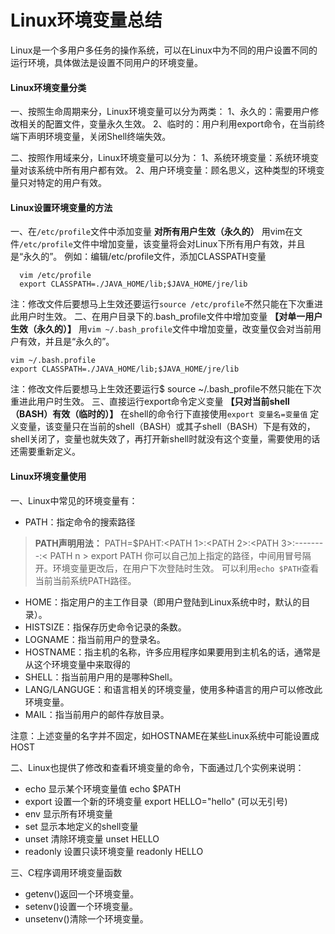 # Linux环境变量总结

Linux是一个多用户多任务的操作系统，可以在Linux中为不同的用户设置不同的运行环境，具体做法是设置不同用户的环境变量。

#### Linux环境变量分类

一、按照生命周期来分，Linux环境变量可以分为两类：
1、永久的：需要用户修改相关的配置文件，变量永久生效。
2、临时的：用户利用export命令，在当前终端下声明环境变量，关闭Shell终端失效。

二、按照作用域来分，Linux环境变量可以分为：
1、系统环境变量：系统环境变量对该系统中所有用户都有效。
2、用户环境变量：顾名思义，这种类型的环境变量只对特定的用户有效。

#### Linux设置环境变量的方法

一、在`/etc/profile`文件中添加变量 **对所有用户生效（永久的）**
用vim在文件`/etc/profile`文件中增加变量，该变量将会对Linux下所有用户有效，并且是“永久的”。
例如：编辑/etc/profile文件，添加CLASSPATH变量

```
  vim /etc/profile    
  export CLASSPATH=./JAVA_HOME/lib;$JAVA_HOME/jre/lib
```

注：修改文件后要想马上生效还要运行`source /etc/profile`不然只能在下次重进此用户时生效。
二、在用户目录下的.bash_profile文件中增加变量 **【对单一用户生效（永久的）】**
用`vim ~/.bash_profile`文件中增加变量，改变量仅会对当前用户有效，并且是“永久的”。

```
vim ~/.bash.profile
export CLASSPATH=./JAVA_HOME/lib;$JAVA_HOME/jre/lib
```

注：修改文件后要想马上生效还要运行$ source ~/.bash_profile不然只能在下次重进此用户时生效。
三、直接运行export命令定义变量 **【只对当前shell（BASH）有效（临时的）】**
在shell的命令行下直接使用`export 变量名=变量值`
定义变量，该变量只在当前的shell（BASH）或其子shell（BASH）下是有效的，shell关闭了，变量也就失效了，再打开新shell时就没有这个变量，需要使用的话还需要重新定义。

#### Linux环境变量使用

一、Linux中常见的环境变量有：

- PATH：指定命令的搜索路径

> **PATH声明用法：**
> PATH=$PAHT:<PATH 1>:<PATH 2>:<PATH 3>:--------:< PATH n >
> export PATH
> 你可以自己加上指定的路径，中间用冒号隔开。环境变量更改后，在用户下次登陆时生效。
> 可以利用`echo $PATH`查看当前当前系统PATH路径。

- HOME：指定用户的主工作目录（即用户登陆到Linux系统中时，默认的目录）。
- HISTSIZE：指保存历史命令记录的条数。
- LOGNAME：指当前用户的登录名。
- HOSTNAME：指主机的名称，许多应用程序如果要用到主机名的话，通常是从这个环境变量中来取得的
- SHELL：指当前用户用的是哪种Shell。
- LANG/LANGUGE：和语言相关的环境变量，使用多种语言的用户可以修改此环境变量。
- MAIL：指当前用户的邮件存放目录。

注意：上述变量的名字并不固定，如HOSTNAME在某些Linux系统中可能设置成HOST

二、Linux也提供了修改和查看环境变量的命令，下面通过几个实例来说明：

- echo 显示某个环境变量值 echo $PATH
- export 设置一个新的环境变量 export HELLO="hello" (可以无引号)
- env 显示所有环境变量
- set 显示本地定义的shell变量
- unset 清除环境变量 unset HELLO
- readonly 设置只读环境变量 readonly HELLO

三、C程序调用环境变量函数

- getenv()返回一个环境变量。
- setenv()设置一个环境变量。
- unsetenv()清除一个环境变量。

